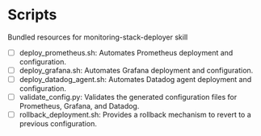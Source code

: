 # Scripts

Bundled resources for monitoring-stack-deployer skill

- [ ] deploy_prometheus.sh: Automates Prometheus deployment and configuration.
- [ ] deploy_grafana.sh: Automates Grafana deployment and configuration.
- [ ] deploy_datadog_agent.sh: Automates Datadog agent deployment and configuration.
- [ ] validate_config.py: Validates the generated configuration files for Prometheus, Grafana, and Datadog.
- [ ] rollback_deployment.sh: Provides a rollback mechanism to revert to a previous configuration.
